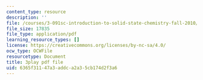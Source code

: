 ```yaml
---
content_type: resource
description: ''
file: /courses/3-091sc-introduction-to-solid-state-chemistry-fall-2010/6365f31147a3addca2a35cb174d2f3a6_qKh4mOlEZpE.pdf
file_size: 17835
file_type: application/pdf
learning_resource_types: []
license: https://creativecommons.org/licenses/by-nc-sa/4.0/
ocw_type: OCWFile
resourcetype: Document
title: 3play pdf file
uid: 6365f311-47a3-addc-a2a3-5cb174d2f3a6
---
```

